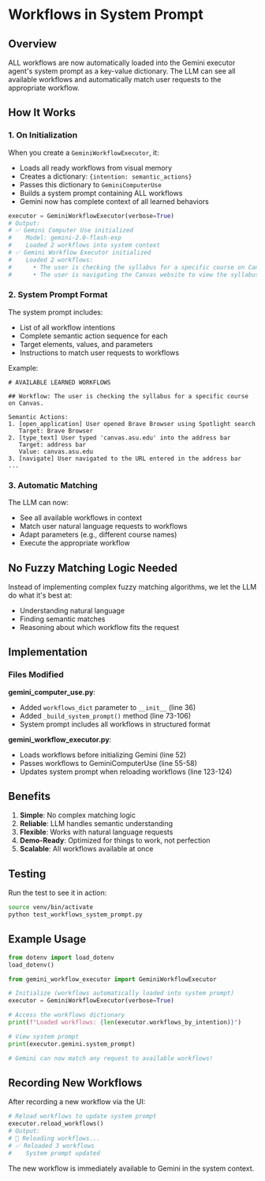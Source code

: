# Workflows in System Prompt

## Overview

ALL workflows are now automatically loaded into the Gemini executor agent's system prompt as a key-value dictionary. The LLM can see all available workflows and automatically match user requests to the appropriate workflow.

## How It Works

### 1. On Initialization

When you create a `GeminiWorkflowExecutor`, it:
- Loads all ready workflows from visual memory
- Creates a dictionary: `{intention: semantic_actions}`
- Passes this dictionary to `GeminiComputerUse`
- Builds a system prompt containing ALL workflows
- Gemini now has complete context of all learned behaviors

```python
executor = GeminiWorkflowExecutor(verbose=True)
# Output:
# ✅ Gemini Computer Use initialized
#    Model: gemini-2.0-flash-exp
#    Loaded 2 workflows into system context
# ✅ Gemini Workflow Executor initialized
#    Loaded 2 workflows:
#      • The user is checking the syllabus for a specific course on Canvas.
#      • The user is navigating the Canvas website to view the syllabus for a specific course.
```

### 2. System Prompt Format

The system prompt includes:
- List of all workflow intentions
- Complete semantic action sequence for each
- Target elements, values, and parameters
- Instructions to match user requests to workflows

Example:
```
# AVAILABLE LEARNED WORKFLOWS

## Workflow: The user is checking the syllabus for a specific course on Canvas.

Semantic Actions:
1. [open_application] User opened Brave Browser using Spotlight search
   Target: Brave Browser
2. [type_text] User typed 'canvas.asu.edu' into the address bar
   Target: address bar
   Value: canvas.asu.edu
3. [navigate] User navigated to the URL entered in the address bar
...
```

### 3. Automatic Matching

The LLM can now:
- See all available workflows in context
- Match user natural language requests to workflows
- Adapt parameters (e.g., different course names)
- Execute the appropriate workflow

## No Fuzzy Matching Logic Needed

Instead of implementing complex fuzzy matching algorithms, we let the LLM do what it's best at:
- Understanding natural language
- Finding semantic matches
- Reasoning about which workflow fits the request

## Implementation

### Files Modified

**gemini_computer_use.py**:
- Added `workflows_dict` parameter to `__init__` (line 36)
- Added `_build_system_prompt()` method (line 73-106)
- System prompt includes all workflows in structured format

**gemini_workflow_executor.py**:
- Loads workflows before initializing Gemini (line 52)
- Passes workflows to GeminiComputerUse (line 55-58)
- Updates system prompt when reloading workflows (line 123-124)

## Benefits

1. **Simple**: No complex matching logic
2. **Reliable**: LLM handles semantic understanding
3. **Flexible**: Works with natural language requests
4. **Demo-Ready**: Optimized for things to work, not perfection
5. **Scalable**: All workflows available at once

## Testing

Run the test to see it in action:

```bash
source venv/bin/activate
python test_workflows_system_prompt.py
```

## Example Usage

```python
from dotenv import load_dotenv
load_dotenv()

from gemini_workflow_executor import GeminiWorkflowExecutor

# Initialize (workflows automatically loaded into system prompt)
executor = GeminiWorkflowExecutor(verbose=True)

# Access the workflows dictionary
print(f"Loaded workflows: {len(executor.workflows_by_intention)}")

# View system prompt
print(executor.gemini.system_prompt)

# Gemini can now match any request to available workflows!
```

## Recording New Workflows

After recording a new workflow via the UI:

```python
# Reload workflows to update system prompt
executor.reload_workflows()
# Output:
# 🔄 Reloading workflows...
# ✅ Reloaded 3 workflows
#    System prompt updated
```

The new workflow is immediately available to Gemini in the system context.
